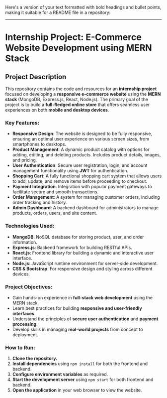 Here's a version of your text formatted with bold headings and bullet points, making it suitable for a README file in a repository:

---

# **Internship Project: E-Commerce Website Development using MERN Stack**

## **Project Description**

This repository contains the code and resources for an **internship project** focused on developing a **responsive e-commerce website** using the **MERN stack** (MongoDB, Express.js, React, Node.js). The primary goal of the project is to build a **full-fledged online store** that offers seamless user experiences on both **mobile and desktop devices**.

### **Key Features**:

- **Responsive Design**: The website is designed to be fully responsive, ensuring an optimal user experience on various screen sizes, from smartphones to desktops.
- **Product Management**: A dynamic product catalog with options for adding, editing, and deleting products. Includes product details, images, and pricing.
- **User Authentication**: Secure user registration, login, and account management functionality using **JWT** for authentication.
- **Shopping Cart**: A fully functional shopping cart system that allows users to add, update, and remove items before proceeding to checkout.
- **Payment Integration**: Integration with popular payment gateways to facilitate secure and smooth transactions.
- **Order Management**: A system for managing customer orders, including order tracking and history.
- **Admin Dashboard**: A backend dashboard for administrators to manage products, orders, users, and site content.

### **Technologies Used**:

- **MongoDB**: NoSQL database for storing product, user, and order information.
- **Express.js**: Backend framework for building RESTful APIs.
- **React.js**: Frontend library for building a dynamic and interactive user interface.
- **Node.js**: JavaScript runtime environment for server-side development.
- **CSS & Bootstrap**: For responsive design and styling across different devices.

### **Project Objectives**:

- Gain hands-on experience in **full-stack web development** using the MERN stack.
- Learn best practices for building **responsive and user-friendly interfaces**.
- Understand the principles of **secure user authentication** and **payment processing**.
- Develop skills in managing **real-world projects** from concept to deployment.

### **How to Run**:

1. **Clone the repository.**
2. **Install dependencies** using `npm install` for both the frontend and backend.
3. **Configure environment variables** as required.
4. **Start the development server** using `npm start` for both frontend and backend.
5. **Open the application** in your web browser to view the website.
